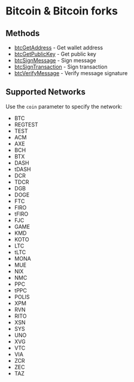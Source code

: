 # Bitcoin & Bitcoin forks

## Methods

* [btcGetAddress](btcgetaddress.md) - Get wallet address
* [btcGetPublicKey](btcgetpublickey.md) - Get public key
* [btcSignMessage](btcsignmessage.md) - Sign message
* [btcSignTransaction](btcsigntransaction.md) - Sign transaction
* [btcVerifyMessage](btcverifymessage.md) - Verify message signature

## Supported Networks

Use the `coin` parameter to specify the network:

* BTC
* REGTEST
* TEST
* ACM
* AXE
* BCH
* BTX
* DASH
* tDASH
* DCR
* TDCR
* DGB
* DOGE
* FTC
* FIRO
* tFIRO
* FJC
* GAME
* KMD
* KOTO
* LTC
* tLTC
* MONA
* MUE
* NIX
* NMC
* PPC
* tPPC
* POLIS
* XPM
* RVN
* RITO
* XSN
* SYS
* UNO
* XVG
* VTC
* VIA
* ZCR
* ZEC
* TAZ

